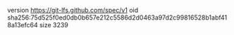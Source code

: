 version https://git-lfs.github.com/spec/v1
oid sha256:75d525f0ed0db0b657e212c5586d2d0463a97d2c99816528b1abf418a13efc64
size 3239
